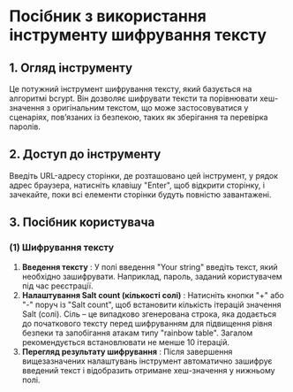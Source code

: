 # Посібник з використання інструменту шифрування тексту

## 1. Огляд інструменту

Це потужний інструмент шифрування тексту, який базується на алгоритмі bcrypt. Він дозволяє шифрувати тексти та порівнювати хеш-значення з оригінальним текстом, що може застосовуватися у сценаріях, пов’язаних із безпекою, таких як зберігання та перевірка паролів.

## 2. Доступ до інструменту

Введіть URL-адресу сторінки, де розташовано цей інструмент, у рядок адрес браузера, натисніть клавішу "Enter", щоб відкрити сторінку, і зачекайте, поки всі елементи сторінки будуть повністю завантажені.

## 3. Посібник користувача

### (1) Шифрування тексту

1. **Введення тексту** : У полі введення "Your string" введіть текст, який необхідно зашифрувати. Наприклад, пароль, заданий користувачем під час реєстрації.
2. **Налаштування Salt count (кількості солі)** : Натисніть кнопки "+" або "-" поруч із "Salt count", щоб встановити кількість ітерацій значення Salt (солі). Сіль – це випадково згенерована строка, яка додається до початкового тексту перед шифруванням для підвищення рівня безпеки та запобігання атакам типу "rainbow table". Загалом рекомендується встановлювати не менше 10 ітерацій.
3. **Перегляд результату шифрування** : Після завершення вищезазначених налаштувань інструмент автоматично зашифрує введений текст і відобразить отримане хеш-значення у нижньому полі.